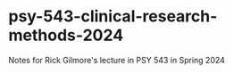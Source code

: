 # psy-543-clinical-research-methods-2024
Notes for Rick Gilmore's lecture in PSY 543 in Spring 2024
